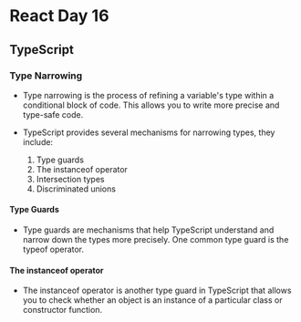 # React Day 16

## TypeScript

### Type Narrowing
- Type narrowing is the process of refining a variable's type within a conditional block of code. This allows you to write more precise and type-safe code.

- TypeScript provides several mechanisms for narrowing types, they include:

    1. Type guards
    2. The instanceof operator
    3. Intersection types
    4. Discriminated unions

#### Type Guards
- Type guards are mechanisms that help TypeScript understand and narrow down the types more precisely. One common type guard is the typeof operator.



#### The instanceof operator

- The instanceof operator is another type guard in TypeScript that allows you to check whether an object is an instance of a particular class or constructor function.

